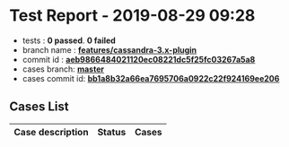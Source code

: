 # Test Report - 2019-08-29 09:28

- tests  : **0 passed**. **0 failed**
- branch name : **[features/cassandra-3.x-plugin](https://github.com/apache/incubator-skywalking/tree/features/cassandra-3.x-plugin)**
- commit id : **[aeb9866484021120ec08221dc5f25fc03267a5a8](https://github.com/apache/incubator-skywalking/commit/aeb9866484021120ec08221dc5f25fc03267a5a8)**
- cases branch: **[master](https://github.com/SkywalkingTest/skywalking-autotest-scenarios/tree/master)**
- cases commit id: **[bb1a8b32a66ea7695706a0922c22f924169ee206](https://github.com/SkywalkingTest/skywalking-autotest-scenarios/commit/bb1a8b32a66ea7695706a0922c22f924169ee206)**

## Cases List

| Case description | Status | Cases|
|:-----|:-----:|:-----:|

